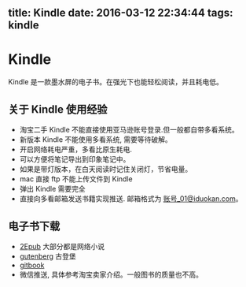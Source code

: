 title: Kindle
date: 2016-03-12 22:34:44
tags: kindle
---

# Kindle
Kindle 是一款墨水屏的电子书。在强光下也能轻松阅读，并且耗电低。

## 关于 Kindle 使用经验
- 淘宝二手 Kindle 不能直接使用亚马逊账号登录.但一般都自带多看系统。
- 新版本 Kindle 不能使用多看系统, 需要等待破解。
- 开启网络耗电严重，多看比原生耗电.
- 可以方便将笔记导出到印象笔记中。
- 如果是带灯版本，在白天阅读时记住关闭灯，节省电量。
- mac 直接 ftp 不能上传文件到 Kindle
- 弹出 Kindle 需要完全
- 直接向多看邮箱发送书籍实现推送. 邮箱格式为 账号_01@iduokan.com。

## 电子书下载
- [2Epub](http://www.2epub.net/) 大部分都是网络小说
- [gutenberg](http://www.gutenberg.org/) 古登堡
- [gitbook](https://www.gitbook.com/explore)
- 微信推送, 具体参考淘宝卖家介绍。一般图书的质量也不高。

